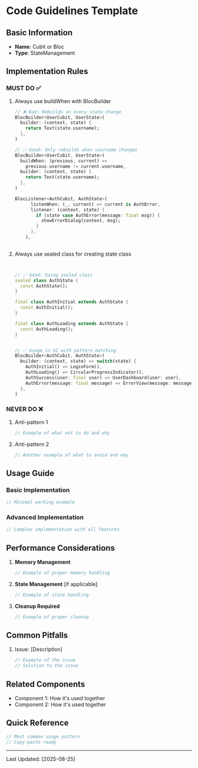 # Code Guidelines Template

## Basic Information
- **Name**: Cubit or Bloc
- **Type**: StateManagement

## Implementation Rules

### MUST DO ✅
1. Always use buildWhen with BlocBuilder
   ```dart
   // ❌ Bad: Rebuilds on every state change
   BlocBuilder<UserCubit, UserState>(
     builder: (context, state) {
       return Text(state.username);
     },
   )

   // ✅ Good: Only rebuilds when username changes
   BlocBuilder<UserCubit, UserState>(
     buildWhen: (previous, current) => 
       previous.username != current.username,
     builder: (context, state) {
       return Text(state.username);
     },
   )
   
   BlocListener<AuthCubit, AuthState>(
         listenWhen: (_, current) => current is AuthError,
         listener: (context, state) {
           if (state case AuthError(message: final msg)) {
             showErrorDialog(context, msg);
           }
         },
       ),
 
   ```

2. Always use sealed class for creating state class
   ```dart


   // ✅ Good: Using sealed class
   sealed class AuthState {
     const AuthState();
   }
   
   final class AuthInitial extends AuthState {
     const AuthInitial();
   }
   
   final class AuthLoading extends AuthState {
     const AuthLoading();
   }
   

   // ✅ Usage in UI with pattern matching
   BlocBuilder<AuthCubit, AuthState>(
     builder: (context, state) => switch(state) {
       AuthInitial() => LoginForm(),
       AuthLoading() => CircularProgressIndicator(),
       AuthSuccess(user: final user) => UserDashboard(user: user),
       AuthError(message: final message) => ErrorView(message: message),
     },
   )
   ```

### NEVER DO ❌
1. Anti-pattern 1
   ```dart
   // Example of what not to do and why
   ```
2. Anti-pattern 2
   ```dart
   // Another example of what to avoid and why
   ```

## Usage Guide

### Basic Implementation
```dart
// Minimal working example
```

### Advanced Implementation
```dart
// Complex implementation with all features
```

## Performance Considerations
1. **Memory Management**
   ```dart
   // Example of proper memory handling
   ```

2. **State Management** [if applicable]
   ```dart
   // Example of state handling
   ```

3. **Cleanup Required**
   ```dart
   // Example of proper cleanup
   ```

## Common Pitfalls
1. Issue: [Description]
   ```dart
   // Example of the issue
   // Solution to the issue
   ```

## Related Components
- Component 1: How it's used together
- Component 2: How it's used together

## Quick Reference
```dart
// Most common usage pattern
// Copy-paste ready
```

---
Last Updated: [2025-08-25] 